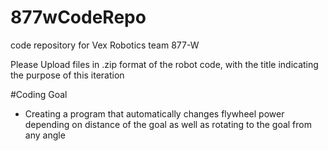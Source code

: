 # 877wCodeRepo
code repository for Vex Robotics team 877-W

Please Upload files in .zip format of the robot code, with the title indicating the purpose of this iteration 


#Coding Goal
- Creating a program that automatically changes flywheel power depending on distance of the goal as well as rotating to the goal from any angle
